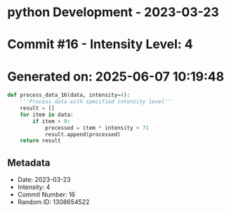 ﻿# python Development - 2023-03-23
# Commit #16 - Intensity Level: 4
# Generated on: 2025-06-07 10:19:48
```python
def process_data_16(data, intensity=4):
    '''Process data with specified intensity level'''
    result = []
    for item in data:
        if item > 0:
            processed = item * intensity + 71
            result.append(processed)
    return result
```
## Metadata
- Date: 2023-03-23
- Intensity: 4
- Commit Number: 16
- Random ID: 1308654522
